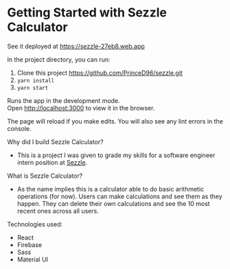 # Getting Started with Sezzle Calculator

See it deployed at https://sezzle-27eb8.web.app

In the project directory, you can run:

1. Clone this project https://github.com/PrinceD96/sezzle.git
2. `yarn install`
3. `yarn start`

Runs the app in the development mode.\
Open [http://localhost:3000](http://localhost:3000) to view it in the browser.

The page will reload if you make edits. You will also see any lint errors in the
console.

Why did I build Sezzle Calculator?

- This is a project I was given to grade my skills for a software engineer
  intern position at [Sezzle](https://sezzle.com).

What is Sezzle Calculator?

- As the name implies this is a calculator able to do basic arithmetic
  operations (for now). Users can make calculations and see them as they happen.
  They can delete their own calculations and see the 10 most recent ones across
  all users.

Technologies used:

- React
- Firebase
- Sass
- Material UI